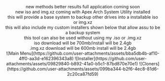<div align="center">
new methods better results full application coming soon
<div align="center">
new iso and img.xz coming with Apex Arch System Utility installed
<div align="center">
this will provide a base system to backup other drives into a installable iso or img.xz
<div align="center">
this will also include my custom installers shown below that allow assu to be a backup system
<div align="center">
this tool can also be used without using my .iso or .img.xz  
<div align="center">
iso download will be 700mb/install will be 2.4gb
<div align="center">
.img.xz download will be 600mb install will be 2.4gb 
<div align="center">
![Main Menu](https://github.com/user-attachments/assets/bba5db4b-af10-4ff0-aa3d-e162396343a8)
![Installer](https://github.com/user-attachments/assets/09829840-b892-41a0-b5c1-87bd870e70e1)
![Cloners](https://github.com/user-attachments/assets/099ba344-b2f6-4ec8-81d6-2c20ca87fd59)


